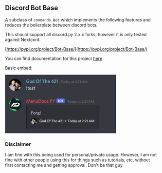 ## Discord Bot Base


A subclass of `commands.Bot` which implements the following features
and reduces the boilerplate between discord bots.

This should support all discord.py 2.x.x forks, however it is only tested
against Nextcord.

[https://pypi.org/project/Bot-Base/](https://pypi.org/project/Bot-Base/)

You can find documentation for this project [here](https://cheatsheet.koldfusion.xyz/modules/discord_bots/bot_base/index.html) 

Basic embed:

![Example image](./images/image_one.png)

### Disclaimer

I am fine with this being used for personal/private usage. 
However, I am not fine with other people using this for things such as tutorials, etc, without first contacting me and getting approval. Don't be that guy.

